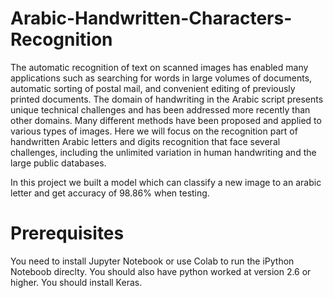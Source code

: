 # Arabic-Handwritten-Characters-Recognition
The automatic recognition of text on scanned images has enabled many applications such as searching for words in large volumes of documents, automatic sorting of postal mail, and convenient editing of previously printed documents. The domain of handwriting in the Arabic script presents unique technical challenges and has been addressed more recently than other domains. Many different methods have been proposed and applied to various types of images. Here we will focus on the recognition part of handwritten Arabic letters and digits recognition that face several challenges, including the unlimited variation in human handwriting and the large public databases.

In this project we built a model which can classify a new image to an arabic letter and get accuracy of 98.86% when testing.

# Prerequisites
You need to install Jupyter Notebook or use Colab to run the iPython Noteboob direclty.
You should also have python worked at version 2.6 or higher.
You should install Keras.

